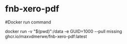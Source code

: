 # fnb-xero-pdf

#Docker run command

docker run -v "$(pwd)":/data -e GUID=1000 --pull missing ghcr.io/maxvdmerwe/fnb-xero-pdf:latest
